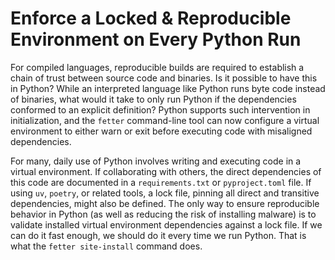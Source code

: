 
# Enforce a Locked & Reproducible Environment on Every Python Run

<!--
# Stop Running Python Blind: Ensure Package Alignment with Every Python Execution
# Stop Running Python Blind: Ensure a Reproducible Environment with Every Python Execution
# Ensure a Reproducible Environment for Every Python Run
# Make Every Python Execution Predictable and Reproducible -->

For compiled languages, reproducible builds are required to establish a chain of trust between source code and binaries. Is it possible to have this in Python? While an interpreted language like Python runs byte code instead of binaries, what would it take to only run Python if the dependencies conformed to an explicit definition? Python supports such intervention in initialization, and the `fetter` command-line tool can now configure a virtual environment to either warn or exit before executing code with misaligned dependencies.

For many, daily use of Python involves writing and executing code in a virtual environment. If collaborating with others, the direct dependencies of this code are documented in a `requirements.txt` or `pyproject.toml` file. If using `uv`, `poetry`, or related tools, a lock file, pinning all direct and transitive dependencies, might also be defined. The only way to ensure reproducible behavior in Python (as well as reducing the risk of installing malware) is to validate installed virtual environment dependencies against a lock file. If we can do it fast enough, we should do it every time we run Python. That is what the `fetter site-install` command does.




